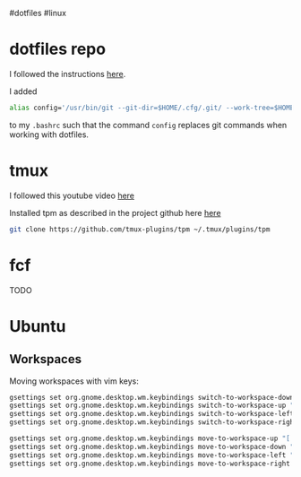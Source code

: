 #dotfiles #linux
# dotfiles repo
I followed the instructions [here](https://www.ackama.com/what-we-think/the-best-way-to-store-your-dotfiles-a-bare-git-repository-explained/). 

I added 
```bash
alias config='/usr/bin/git --git-dir=$HOME/.cfg/.git/ --work-tree=$HOME'
```
to my `.bashrc` such that the command `config` replaces git commands when working with dotfiles. 

# tmux
I followed this youtube video [here](https://www.youtube.com/watch?v=Yl7NFenTgIo)

Installed tpm as described in the project github here [here](https://github.com/tmux-plugins/tpm)
```bash
git clone https://github.com/tmux-plugins/tpm ~/.tmux/plugins/tpm
```

# fcf
TODO

# Ubuntu
## Workspaces
Moving workspaces with vim keys:
```bash
gsettings set org.gnome.desktop.wm.keybindings switch-to-workspace-down "['<Primary><Alt>j']"
gsettings set org.gnome.desktop.wm.keybindings switch-to-workspace-up "['<Primary><Alt>k']"
gsettings set org.gnome.desktop.wm.keybindings switch-to-workspace-left "['<Primary><Alt>h']"
gsettings set org.gnome.desktop.wm.keybindings switch-to-workspace-right "['<Primary><Alt>l']"

gsettings set org.gnome.desktop.wm.keybindings move-to-workspace-up "['<Primary><Shift><Alt>k']"
gsettings set org.gnome.desktop.wm.keybindings move-to-workspace-down "['<Primary><Shift><Alt>j']"
gsettings set org.gnome.desktop.wm.keybindings move-to-workspace-left "['<Primary><Shift><Alt>h']"
gsettings set org.gnome.desktop.wm.keybindings move-to-workspace-right "['<Primary><Shift><Alt>l']"
```


